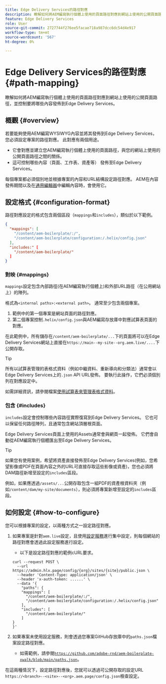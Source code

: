 ```yaml
---
title: Edge Delivery Services的路徑對應
description: 瞭解如何將AEM編寫執行個體上使用的頁面路徑對應到網站上使用的公開頁面路徑，並控制要將哪些內容發佈到Edge Delivery Services。
feature: Edge Delivery Services
role: User
source-git-commit: 2727744f276ee5facae718a987dcc6dc54d4e917
workflow-type: tm+mt
source-wordcount: '567'
ht-degree: 0%

---
```



# Edge Delivery Services的路徑對應 {#path-mapping}

瞭解如何將AEM編寫執行個體上使用的頁面路徑對應到網站上使用的公開頁面路徑，並控制要將哪些內容發佈到Edge Delivery Services。

## 概觀 {#overview}

若要能夠使用AEM編寫WYSIWYG內容並將其發佈到Edge Delivery Services，您必須設定專案的路徑對應。 此對應有兩個用途。

* 它會對應並建立您AEM編寫執行個體上使用的頁面路徑，與您的網站上使用的公開頁面路徑之間的關係。
* 這可控制哪些內容（頁面、工作表、資產等） 發佈至Edge Delivery Services。

每個專案都必須個別地並根據專案的內容和URL結構設定路徑對應。 AEM在內容發佈期間以及在[通用編輯器](/help/sites-cloud/authoring/universal-editor/navigation.md)中編輯內容時，會使用它。

## 設定格式 {#configuration-format}

路徑對應設定的格式包含兩個區段（`mappings`和`includes`），類似於以下範例。

```json
{
  "mappings": [
    "/content/aem-boilerplate/:/",
    "/content/aem-boilerplate/configuration:/.helix/config.json"
  ],
  "includes:" [
    "/content/aem-boilerplate/"
  ]
}
```

### 對映 {#mappings}

`mappings`設定包含內部路徑(在AEM編寫執行個體上)和外部URL路徑（在公用網站上）的陣列。

格式為`<internal paths>:<external path>`。 通常至少包含兩個專案。

1. 範例中的第一個專案是網站頁面的路徑對應。
1. 第二個專案控制`.helix/config.json`與AEM編寫存放庫中對應試算表頁面的對應。

在此範例中，所有儲存在`/content/aem-boilerplate/...`下的頁面將可以在Edge Delivery Services網站上直接在`https://main--my-site--org.aem.live/....`下公開存取。

>[!TIP]
>
>所有以試算表管理的表格式資料（例如中繼資料、重新導向和分類法）通常會以Edge Delivery Services上的`.json` API URL發佈。 要執行此操作，它們必須個別列在對應設定中。
>
>如需詳細資訊，請參閱檔案[使用試算表來管理表格式資料](/help/edge/wysiwyg-authoring/tabular-data.md)。

### 包含 {#includes}

`includes`設定會控制哪些內容路徑實際復寫到Edge Delivery Services。 它也可以保留任何路徑陣列，且通常包含網站頂層根頁面。

Edge Delivery Services頁面上使用的Assets通常會與網頁一起發佈。 它們會自動從AEM編寫執行個體匯出至Edge Delivery Services。

>[!TIP]
>
>如果您有使用案例，希望將資產直接發佈至Edge Delivery Services(例如，您希望影像或PDF在頁面內容之外的URL可直接存取這些影像或資產)，您也必須將DAM路徑新增至設定的`includes`區段。
>
>例如，如果應透過`/assets/...`公開存取包含一組PDF的資產根資料夾（例如`/content/dam/my-site/documents`），則必須將專案新增至設定的`includes`區段。

## 如何設定 {#how-to-configure}

您可以根據專案的設定，以兩種方式之一設定路徑對應。

1. 如果專案是針對`aem.live`設定，且使用[設定服務](https://www.aem.live/docs/config-service-setup)進行集中設定，則每個網站的路徑對應會透過此設定服務進行設定。

   * 以下是設定路徑對應的範例cURL要求。

   ```text
   curl --request POST \
     --url https://admin.hlx.page/config/{org}/sites/{site}/public.json \
     --header 'Content-Type: application/json' \
     --header 'x-auth-token: ......' \
     --data '{
       "paths": {
       "mappings": [
         "/content/aem-boilerplate/:/",
         "/content/aem-boilerplate/configuration:/.helix/config.json"
       ],
       "includes": [
         "/content/aem-boilerplate/"
       ]
   }
   }'
   ```

1. 如果專案未使用設定服務，則會透過您專案GitHub存放庫中的`paths.json`檔案設定路徑對應。

   * 如需範例，請參閱[`https://github.com/adobe-rnd/aem-boilerplate-xwalk/blob/main/paths.json`](https://github.com/adobe-rnd/aem-boilerplate-xwalk/blob/main/paths.json)。

在這兩種情況下，設定路徑對應後，您就可以透過可公開存取的設定URL `https://<branch>--<site>--<org>.aem.page/config.json`檢查設定。

